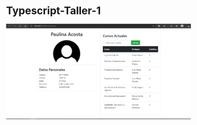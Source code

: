 # Typescript-Taller-1

![Imagen](https://github.com/paulinaacosta/Typescript-Taller-1/blob/main/Captura.PNG)
